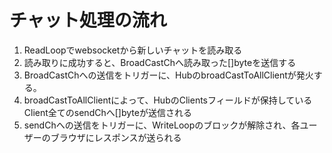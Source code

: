 # チャット処理の流れ

1. ReadLoopでwebsocketから新しいチャットを読み取る
2. 読み取りに成功すると、BroadCastChへ読み取った[]byteを送信する
3. BroadCastChへの送信をトリガーに、HubのbroadCastToAllClientが発火する。
4. broadCastToAllClientによって、HubのClientsフィールドが保持しているClient全てのsendChへ[]byteが送信される
5. sendChへの送信をトリガーに、WriteLoopのブロックが解除され、各ユーザーのブラウザにレスポンスが送られる 
